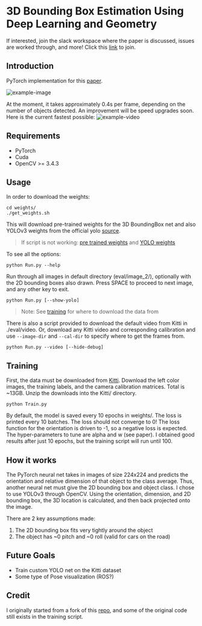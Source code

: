 # 3D Bounding Box Estimation Using Deep Learning and Geometry
If interested, join the slack workspace where the paper is discussed, issues are worked through, and more! Click this [link](https://join.slack.com/t/3dboundingbox-oun9186/shared_invite/enQtNDk4Njg2NzYyNzY5LWVlZWRlMjNhZmZlYjVmNGY3NWVlNDA4MmY2ZWQ3ZmUyY2Q4OWIxMmY4NzU4YmViM2ViZWI5YjgxOTIyOTI4ZjI) to join.

## Introduction
PyTorch implementation for this [paper](https://arxiv.org/abs/1612.00496).

![example-image](http://soroushkhadem.com/img/2d-top-3d-bottom1.png)

At the moment, it takes approximately 0.4s per frame, depending on the number of objects
detected. An improvement will be speed upgrades soon. Here is the current fastest possible:
![example-video](eval/example/3d-bbox-vid.gif)

## Requirements
- PyTorch
- Cuda
- OpenCV >= 3.4.3

## Usage
In order to download the weights:
```
cd weights/
./get_weights.sh
```
This will download pre-trained weights for the 3D BoundingBox net and also YOLOv3 weights from the
official yolo [source](https://pjreddie.com/darknet/yolo/).

>If script is not working: [pre trained weights](https://drive.google.com/open?id=1yEiquJg9inIFgR3F-N5Z3DbFnXJ0aXmA) and 
[YOLO weights](https://pjreddie.com/media/files/yolov3.weights)

To see all the options:
```
python Run.py --help
```

Run through all images in default directory (eval/image_2/), optionally with the 2D
bounding boxes also drawn. Press SPACE to proceed to next image, and any other key to exit.
```
python Run.py [--show-yolo]
```
>Note: See [training](#training) for where to download the data from

There is also a script provided to download the default video from Kitti in ./eval/video. Or,
download any Kitti video and corresponding calibration and use `--image-dir` and `--cal-dir` to
specify where to get the frames from.
```
python Run.py --video [--hide-debug]
```

## Training
First, the data must be downloaded from [Kitti](http://www.cvlibs.net/datasets/kitti/eval_object.php?obj_benchmark=2d).
Download the left color images, the training labels, and the camera calibration matrices. Total is ~13GB.
Unzip the downloads into the Kitti/ directory.

```
python Train.py
```
By default, the model is saved every 10 epochs in weights/.
The loss is printed every 10 batches. The loss should not converge to 0! The loss function for
the orientation is driven to -1, so a negative loss is expected. The hyper-parameters to tune
are alpha and w (see paper). I obtained good results after just 10 epochs, but the training
script will run until 100.

## How it works
The PyTorch neural net takes in images of size 224x224 and predicts the orientation and
relative dimension of that object to the class average. Thus, another neural net must give
the 2D bounding box and object class. I chose to use YOLOv3 through OpenCV.
Using the orientation, dimension, and 2D bounding box, the 3D location is calculated, and then
back projected onto the image.

There are 2 key assumptions made:
1. The 2D bounding box fits very tightly around the object
2. The object has ~0 pitch and ~0 roll (valid for cars on the road)

## Future Goals
- Train custom YOLO net on the Kitti dataset
- Some type of Pose visualization (ROS?)

## Credit
I originally started from a fork of this [repo](https://github.com/fuenwang/3D-BoundingBox), and some of the original code still exists in the training script.
